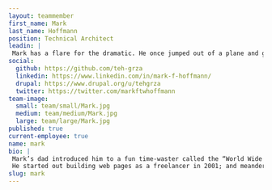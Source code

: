 ```yaml
---
layout: teammember
first_name: Mark
last_name: Hoffmann
position: Technical Architect
leadin: |
 Mark has a flare for the dramatic. He once jumped out of a plane and got married during a total solar eclipse (not on the same day).
social:
  github: https://github.com/teh-grza
  linkedin: https://www.linkedin.com/in/mark-f-hoffmann/
  drupal: https://www.drupal.org/u/tehgrza
  twitter: https://twitter.com/markftwhoffmann
team-image:
  small: team/small/Mark.jpg
  medium: team/medium/Mark.jpg
  large: team/large/Mark.jpg
published: true
current-employee: true
name: mark
bio: |
 Mark’s dad introduced him to a fun time-waster called the “World Wide Web” in the early 90s when dial-up modems were all the rage [insert modem sound clip here]. He pretty much hasn’t stopped building websites & applications since.
 He started out building web pages as a freelancer in 2001; and meandered his way from front-end developer, back-end PHP engineer, to full-stack PHP/Ruby/JS developer. Prior to ThinkShout, he managed a diverse set of software engineers that together created an open-source Ruby-on-Rails CMS. While all this is impressive, it’s his dedication to social responsibility that makes him a great fit for ThinkShout. And if all else fails, he has a backup career as an amateur cat psychologist.
slug: mark
---
```

